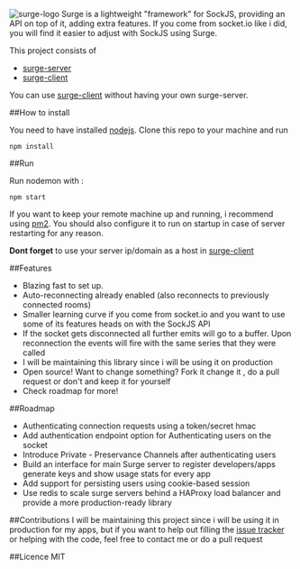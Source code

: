 ![surge-logo](https://cloud.githubusercontent.com/assets/4293389/8639608/f3de84c0-28e7-11e5-8c43-6a9dbfe1771f.png)
Surge is a lightweight "framework" for SockJS, providing an API on top of it, adding extra features. If you come from socket.io like i did, you will find it easier to adjust with SockJS using Surge.

This project consists of 
- [surge-server](https://github.com/spideynr/surge)
- [surge-client](https://github.com/spideynr/surge-client)

You can use [surge-client](https://github.com/spideynr/surge-client) without having your own surge-server.

##How to install

You need to have installed [nodejs](https://nodejs.org/).
Clone this repo to your machine and run  
```shell
npm install
```

##Run

Run nodemon with : 
```shell
npm start
```
If you want to keep your remote machine up and running, i recommend using [pm2](https://github.com/Unitech/pm2). You should also configure it to run on startup in case of server restarting for any reason.

__Dont forget__ to use your server ip/domain as a host in [surge-client](https://github.com/spideynr/surge-client)

##Features
- Blazing fast to set up.
- Auto-reconnecting already enabled (also reconnects to previously connected rooms) 
- Smaller learning curve if you come from socket.io and you want to use some of its features heads on with the SockJS API
- If the socket gets disconnected all further emits will go to a buffer. Upon reconnection the events will fire with the same series that they were called 
- I will be maintaining this library since i will be using it on production
- Open source! Want to change something? Fork it change it , do a pull request or don't and keep it for yourself
- Check roadmap for more!


##Roadmap
- Authenticating connection requests using a token/secret hmac
- Add authentication endpoint option for Authenticating users on the socket
- Introduce Private - Preservance Channels after authenticating users
- Build an interface for main Surge server to register developers/apps generate keys and show usage stats for every app
- Add support for persisting users using cookie-based session
- Use redis to scale surge servers behind a HAProxy load balancer and provide a more production-ready library

##Contributions
I will be maintaining this project since i will be using it in production for my apps, but if you want to help out filling the [issue tracker](https://github.com/spideynr/surge/issues) or helping with the code, feel free to contact me or do a pull request

##Licence
MIT

